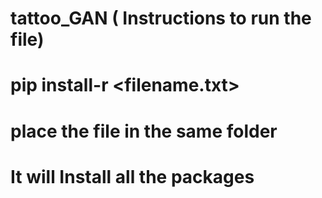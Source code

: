 # tattoo_GAN ( Instructions to run the file)

# pip install-r <filename.txt>
# place the file in the same folder
# It will Install all the packages
